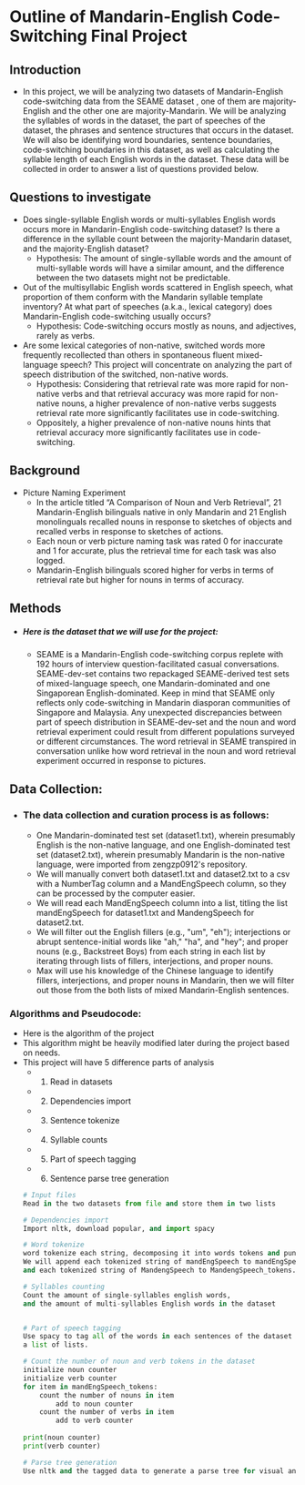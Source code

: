 
# Outline of Mandarin-English Code-Switching Final Project

## Introduction
- In this project, we will be analyzing two datasets of Mandarin-English code-switching data from the SEAME dataset , one of them are majority-English and the other one are majority-Mandarin. We will be analyzing the syllables of words in the dataset, the part of speeches of the dataset, the phrases and sentence structures that occurs in the dataset. We will also be identifying word boundaries, sentence boundaries, code-switching boundaries in this dataset, as well as calculating the syllable length of each English words in the dataset. These data will be collected in order to answer a list of questions provided below.

## Questions to investigate
- Does single-syllable English words or multi-syllables English words occurs more in Mandarin-English code-switching dataset? Is there a difference in the syllable count between the majority-Mandarin dataset, and the majority-English dataset?
	- Hypothesis: The amount of single-syllable words and the amount of multi-syllable words will have a similar amount, and the difference between the two datasets might not be predictable.
- Out of the multisyllabic English words scattered in English speech, what proportion of them conform with the Mandarin syllable template inventory?
At what part of speeches (a.k.a., lexical category) does Mandarin-English code-switching usually occurs?
	- Hypothesis: Code-switching occurs mostly as nouns, and adjectives, rarely as verbs.
- Are some lexical categories of non-native, switched words more frequently recollected than others in spontaneous fluent mixed-language speech?
This project will concentrate on analyzing the part of speech distribution of the switched, non-native words.
	- Hypothesis: Considering that retrieval rate was more rapid for non-native verbs and that retrieval accuracy was more rapid for non-native nouns, a higher prevalence of non-native verbs suggests retrieval rate more significantly facilitates use in code-switching.
	- Oppositely, a higher prevalence of non-native nouns hints that retrieval accuracy more significantly facilitates use in code-switching.

## Background

- Picture Naming Experiment
	- In the article titled “A Comparison of Noun and Verb Retrieval”, 21 Mandarin-English bilinguals native in only Mandarin and 21 English monolinguals recalled nouns in response to sketches of objects and recalled verbs in response to sketches of actions. 
	- Each noun or verb picture naming task was rated 0 for inaccurate and 1 for accurate, plus the retrieval time for each task was also logged.
	- Mandarin-English bilinguals scored higher for verbs in terms of retrieval rate but higher for nouns in terms of accuracy.


## Methods
- ##### Here is the dataset that we will use for the project:
	- SEAME is a Mandarin-English code-switching corpus replete with 192 hours of interview question-facilitated casual conversations. SEAME-dev-set contains two repackaged SEAME-derived test sets of mixed-language speech, one Mandarin-dominated and one Singaporean English-dominated. Keep in mind that SEAME only reflects only code-switching in Mandarin diasporan communities of Singapore and Malaysia. Any unexpected discrepancies between part of speech distribution in SEAME-dev-set and the noun and word retrieval experiment could result from different populations surveyed or different circumstances. The word retrieval in SEAME transpired in conversation unlike how word retrieval in the noun and word retrieval experiment occurred in response to pictures.

## Data Collection:
- ### The data collection and curation process is as follows:
	- One Mandarin-dominated test set (dataset1.txt), wherein presumably English is the non-native language, and one English-dominated test set (dataset2.txt), wherein presumably Mandarin is the non-native language, were imported from zengzp0912's repository. 
	- We will manually convert both dataset1.txt and dataset2.txt to a csv with a NumberTag column and a MandEngSpeech column, so they can be processed by the computer easier.
	- We will read each MandEngSpeech column into a list, titling the list mandEngSpeech for dataset1.txt and MandengSpeech for dataset2.txt.
	- We will filter out the English fillers (e.g., "um", "eh"); interjections or abrupt sentence-initial words like "ah," "ha", and "hey"; and proper nouns (e.g., Backstreet Boys) from each string in each list by iterating through lists of fillers, interjections, and proper nouns.
	- Max will use his knowledge of the Chinese language to identify fillers, interjections, and proper nouns in Mandarin, then we will filter out those from the both lists of mixed Mandarin-English sentences.

### Algorithms and Pseudocode:
- Here is the algorithm of the project
- This algorithm might be heavily modified later during the project based on needs.
- This project will have 5 difference parts of analysis
	- 1. Read in datasets
	- 2. Dependencies import
	- 3. Sentence tokenize
	- 4. Syllable counts
	- 5. Part of speech tagging
	- 6. Sentence parse tree generation
	```python
	# Input files
	Read in the two datasets from file and store them in two lists

	# Dependencies import
	Import nltk, download popular, and import spacy 
	
	# Word tokenize
	word tokenize each string, decomposing it into words tokens and punctuation mark tokens.	
	We will append each tokenized string of mandEngSpeech to mandEngSpeech_tokens 
	and each tokenized string of MandengSpeech to MandengSpeech_tokens.

	# Syllables counting
	Count the amount of single-syllables english words, 
	and the amount of multi-syllables English words in the dataset


	# Part of speech tagging
	Use spacy to tag all of the words in each sentences of the dataset and generate 
	a list of lists.

	# Count the number of noun and verb tokens in the dataset
	initialize noun counter
	initialize verb counter
	for item in mandEngSpeech_tokens:
		count the number of nouns in item 
			add to noun counter
		count the number of verbs in item
			add to verb counter
			
	print(noun counter)
	print(verb counter)

	# Parse tree generation
	Use nltk and the tagged data to generate a parse tree for visual analysis
	```
